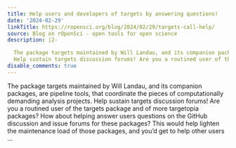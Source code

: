 ```yaml
---
title: Help users and developers of targets by answering questions!
date: '2024-02-29'
linkTitle: https://ropensci.org/blog/2024/02/29/targets-call-help/
source: Blog on rOpenSci - open tools for open science
description: |2-

  The package targets maintained by Will Landau, and its companion packages, are pipeline tools, that coordinate the pieces of computationally demanding analysis projects.
  Help sustain targets discussion forums! Are you a routined user of the targets package and of more targetopia packages? How about helping answer users questions on the GitHub discussion and issue forums for these packages? This would help lighten the maintenance load of those packages, and you’d get to help other users ...
disable_comments: true
---
```


The package targets maintained by Will Landau, and its companion packages, are pipeline tools, that coordinate the pieces of computationally demanding analysis projects.
Help sustain targets discussion forums! Are you a routined user of the targets package and of more targetopia packages? How about helping answer users questions on the GitHub discussion and issue forums for these packages? This would help lighten the maintenance load of those packages, and you’d get to help other users ...